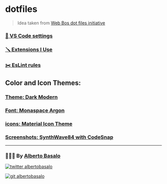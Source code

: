 # dotfiles

> Idea taken from [Web Bos dot files initiative](https://github.com/wesbos/dotfiles)

### [🧰 VS Code settings](https://github.com/AlbertoBasalo/dotfiles/blob/main/settings.json)

### [🪛 Extensions I Use](https://github.com/AlbertoBasalo/dotfiles/blob/main/extensions-i-use.md)

### [✂️ EsLint rules](https://github.com/AlbertoBasalo/dotfiles/blob/main/eslint.json)

## Color and Icon Themes:

### [Theme: Dark Modern]()

### [Font: Monaspace Argon](https://github.com/githubnext/monaspace)

### [icons: Material Icon Theme](https://marketplace.visualstudio.com/items?itemName=PKief.material-icon-theme)

### [Screenshots: SynthWave84 with CodeSnap](https://marketplace.visualstudio.com/items?itemName=RobbOwen.synthwave-vscode)

---

<footer>
  <h3>🧑🏼‍💻 By <a href="https://albertobasalo.dev" target="blank">Alberto Basalo</a> </h3>
  <p>
    <a href="https://twitter.com/albertobasalo" target="blank">
      <img src="https://img.shields.io/twitter/follow/albertobasalo?logo=twitter&style=for-the-badge" alt="twitter albertobasalo" />
    </a>
  </p>
  <p>
    <a href="https://github.com/albertobasalo" target="blank">
      <img 
        src="https://img.shields.io/github/followers/albertobasalo?logo=github&label=profile albertobasalo&style=for-the-badge" alt="git albertobasalo" />
    </a>
  </p>
</footer>
